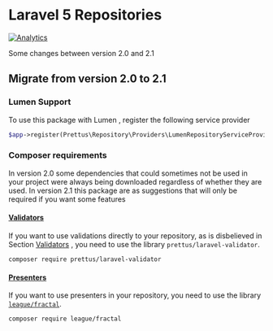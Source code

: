 # Laravel 5 Repositories

[![Analytics](https://ga-beacon.appspot.com/UA-140657639-1/l5-repository/migration-to-2.1)](https://packagist.org/packages/scolib/l5-repository)

Some changes between version 2.0 and 2.1

## Migrate from version 2.0 to 2.1

### Lumen Support

To use this package with Lumen , register the following service provider

```php
$app->register(Prettus\Repository\Providers\LumenRepositoryServiceProvider::class);
```

### Composer requirements

In version 2.0 some dependencies that could sometimes not be used in your project were always being downloaded regardless of whether they are used. In version 2.1 this package are as suggestions that will only be required if you want some features


#### [Validators](https://github.com/prettus/l5-repository#validators)

If you want to use validations directly to your repository, as is disbelieved in Section [Validators](https://github.com/prettus/l5-repository#validators) , you need to use the library `prettus/laravel-validator`.

`composer require prettus/laravel-validator`

#### [Presenters](https://github.com/prettus/l5-repository#presenters)

If you want to use presenters in your repository, you need to use the library [`league/fractal`](http://fractal.thephpleague.com/).

`composer require league/fractal`